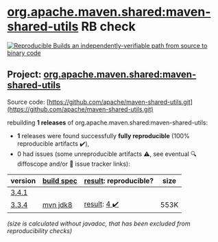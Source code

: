 [org.apache.maven.shared:maven-shared-utils](https://central.sonatype.com/artifact/org.apache.maven.shared/maven-shared-utils/3.3.4/versions) RB check
=======

[![Reproducible Builds](https://reproducible-builds.org/images/logos/rb.svg) an independently-verifiable path from source to binary code](https://reproducible-builds.org/)

## Project: [org.apache.maven.shared:maven-shared-utils](https://central.sonatype.com/artifact/org.apache.maven.shared/maven-shared-utils/3.3.4/versions)

Source code: [https://github.com/apache/maven-shared-utils.git](https://github.com/apache/maven-shared-utils.git)

rebuilding **1 releases** of org.apache.maven.shared:maven-shared-utils:
- **1** releases were found successfully **fully reproducible** (100% reproducible artifacts :heavy_check_mark:),
- 0 had issues (some unreproducible artifacts :warning:, see eventual :mag: diffoscope and/or :memo: issue tracker links):

| version | [build spec](/BUILDSPEC.md) | [result](https://reproducible-builds.org/docs/jvm/): reproducible? | size |
| -- | --------- | ------ | -- |
| [3.4.1](https://central.sonatype.com/artifact/org.apache.maven.shared/maven-shared-utils/3.4.1/pom) | | | |
| [3.3.4](https://central.sonatype.com/artifact/org.apache.maven.shared/maven-shared-utils/3.3.4/pom) | [mvn jdk8](maven-shared-utils-3.3.4.buildspec) | [result](maven-shared-utils-3.3.4.buildinfo): [4 :heavy_check_mark: ](maven-shared-utils-3.3.4.buildcompare) | 553K |

<i>(size is calculated without javadoc, that has been excluded from reproducibility checks)</i>

